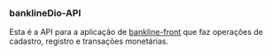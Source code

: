 ### banklineDio-API
Esta é a API para a aplicação de [bankline-front](https://github.com/andarino/bankline-front) que faz operações de cadastro,
registro e transações monetárias.
